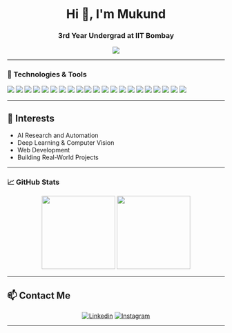 <h1 align="center">Hi 👋, I'm Mukund</h1>
<h3 align="center">3rd Year Undergrad at IIT Bombay</h3>

<p align="center">
  <img src="https://readme-typing-svg.herokuapp.com?center=true&vCenter=true&lines=🚀+Exploring+AI+%26+Machine+Learning;👨‍💻+Web+Dev+with+React+%26+Node.js;🧠+Deep+Learning+%7C+NLP+%7C+Computer+Vision;📚+Student+at+IIT+Bombay;💡+Open+Source+Contributor" />
</p>

---

### 🔧 Technologies & Tools
<p>
  <img src="https://img.shields.io/badge/C-00599C?style=flat&logo=c&logoColor=white"/>
  <img src="https://img.shields.io/badge/C%2B%2B-00599C?style=flat&logo=c%2B%2B&logoColor=white"/>
  <img src="https://img.shields.io/badge/Python-3776AB?style=flat&logo=python&logoColor=white"/>
  <img src="https://img.shields.io/badge/NumPy-013243?style=flat&logo=numpy&logoColor=white"/>
  <img src="https://img.shields.io/badge/Pandas-150458?style=flat&logo=pandas&logoColor=white"/>
  <img src="https://img.shields.io/badge/Keras-D00000?style=flat&logo=keras&logoColor=white"/>
  <img src="https://img.shields.io/badge/TensorFlow-FF6F00?style=flat&logo=tensorflow&logoColor=white"/>
  <img src="https://img.shields.io/badge/PyTorch-EE4C2C?style=flat&logo=pytorch&logoColor=white"/>
  <img src="https://img.shields.io/badge/OpenCV-5C3EE8?style=flat&logo=opencv&logoColor=white"/>
  <img src="https://img.shields.io/badge/Scikit--Learn-F7931E?style=flat&logo=scikit-learn&logoColor=white"/>
  <img src="https://img.shields.io/badge/Matplotlib-11557C?style=flat&logo=matplotlib&logoColor=white"/>
  <img src="https://img.shields.io/badge/NLP-FF6600?style=flat&logo=apache%20kafka&logoColor=white"/>
  <img src="https://img.shields.io/badge/HTML5-E34F26?style=flat&logo=html5&logoColor=white"/>
  <img src="https://img.shields.io/badge/CSS3-1572B6?style=flat&logo=css3&logoColor=white"/>
  <img src="https://img.shields.io/badge/JavaScript-F7DF1E?style=flat&logo=javascript&logoColor=black"/>
  <img src="https://img.shields.io/badge/React-20232A?style=flat&logo=react&logoColor=61DAFB"/>
  <img src="https://img.shields.io/badge/Node.js-339933?style=flat&logo=node.js&logoColor=white"/>
  <img src="https://img.shields.io/badge/Tailwind_CSS-38B2AC?style=flat&logo=tailwind-css&logoColor=white"/>
  <img src="https://img.shields.io/badge/VS%20Code-007ACC?style=flat&logo=visual-studio-code&logoColor=white"/>
  <img src="https://img.shields.io/badge/Jupyter-F37626?style=flat&logo=jupyter&logoColor=white"/>
  <img src="https://img.shields.io/badge/Git-000000?style=flat&logo=git&logoColor=white"/>
</p>

---

## 🧠 Interests
- AI Research and Automation
- Deep Learning & Computer Vision
- Web Development
- Building Real-World Projects


---


### 📈 GitHub Stats
<p align="center">
  <img src="https://github-readme-stats.vercel.app/api?username=mukundraj&show_icons=true&theme=tokyonight" height="170" />
  <img src="https://github-readme-stats.vercel.app/api/top-langs/?username=mukundraj&layout=compact&theme=tokyonight" height="170" />
</p>






---

## 📫 Contact Me

<div align="center">

[![Linkedin](https://img.shields.io/badge/Mukund-0072B1?style=for-the-badge&logo=linkedin&logoColor=FFFFFF)](https://linkedin.com/in/mukundrajiitb)
[![Instagram](https://img.shields.io/badge/mukund_raj_-E1306C?style=for-the-badge&logo=instagram&logoColor=FFFFFF)](https://instagram.com/mkukund_raj_)


</div>



---


<!--
**mukundraj33/mukundraj33** is a ✨ _special_ ✨ repository because its `README.md` (this file) appears on your GitHub profile.

Here are some ideas to get you started:

- 🔭 I’m currently working on ...
- 🌱 I’m currently learning ...
- 👯 I’m looking to collaborate on ...
- 🤔 I’m looking for help with ...
- 💬 Ask me about ...
- 📫 How to reach me: ...
- 😄 Pronouns: ...
- ⚡ Fun fact: ...
-->
